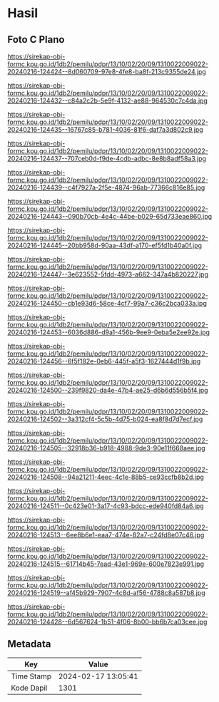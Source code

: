 # Hasil

## Foto C Plano

https://sirekap-obj-formc.kpu.go.id/1db2/pemilu/pdpr/13/10/02/20/09/1310022009022-20240216-124424--8d060709-97e8-4fe8-ba8f-213c9355de24.jpg

https://sirekap-obj-formc.kpu.go.id/1db2/pemilu/pdpr/13/10/02/20/09/1310022009022-20240216-124432--c84a2c2b-5e9f-4132-ae88-964530c7c4da.jpg

https://sirekap-obj-formc.kpu.go.id/1db2/pemilu/pdpr/13/10/02/20/09/1310022009022-20240216-124435--16767c85-b781-4036-81f6-daf7a3d802c9.jpg

https://sirekap-obj-formc.kpu.go.id/1db2/pemilu/pdpr/13/10/02/20/09/1310022009022-20240216-124437--707ceb0d-f9de-4cdb-adbc-8e8b8adf58a3.jpg

https://sirekap-obj-formc.kpu.go.id/1db2/pemilu/pdpr/13/10/02/20/09/1310022009022-20240216-124439--c4f7927a-2f5e-4874-96ab-77366c816e85.jpg

https://sirekap-obj-formc.kpu.go.id/1db2/pemilu/pdpr/13/10/02/20/09/1310022009022-20240216-124443--090b70cb-4e4c-44be-b029-65d733eae860.jpg

https://sirekap-obj-formc.kpu.go.id/1db2/pemilu/pdpr/13/10/02/20/09/1310022009022-20240216-124445--20bb958d-90aa-43df-a170-ef5fd1b40a0f.jpg

https://sirekap-obj-formc.kpu.go.id/1db2/pemilu/pdpr/13/10/02/20/09/1310022009022-20240216-124447--3e623552-5fdd-4973-a662-347a4b820227.jpg

https://sirekap-obj-formc.kpu.go.id/1db2/pemilu/pdpr/13/10/02/20/09/1310022009022-20240216-124450--cb1e93d6-58ce-4cf7-99a7-c36c2bca033a.jpg

https://sirekap-obj-formc.kpu.go.id/1db2/pemilu/pdpr/13/10/02/20/09/1310022009022-20240216-124453--6036d886-d9a1-456b-9ee9-0eba5e2ee92e.jpg

https://sirekap-obj-formc.kpu.go.id/1db2/pemilu/pdpr/13/10/02/20/09/1310022009022-20240216-124456--6f5f182e-0eb6-445f-a5f3-1627444d1f9b.jpg

https://sirekap-obj-formc.kpu.go.id/1db2/pemilu/pdpr/13/10/02/20/09/1310022009022-20240216-124500--239f9820-da4e-47b4-ae25-d6b6d556b5f4.jpg

https://sirekap-obj-formc.kpu.go.id/1db2/pemilu/pdpr/13/10/02/20/09/1310022009022-20240216-124502--3a312cf4-5c5b-4d75-b024-ea8f8d7d7ecf.jpg

https://sirekap-obj-formc.kpu.go.id/1db2/pemilu/pdpr/13/10/02/20/09/1310022009022-20240216-124505--32918b36-b918-4988-9de3-90e11f668aee.jpg

https://sirekap-obj-formc.kpu.go.id/1db2/pemilu/pdpr/13/10/02/20/09/1310022009022-20240216-124508--94a21211-4eec-4c1e-88b5-ce93ccfb8b2d.jpg

https://sirekap-obj-formc.kpu.go.id/1db2/pemilu/pdpr/13/10/02/20/09/1310022009022-20240216-124511--0c423e01-3a17-4c93-bdcc-ede940fd84a6.jpg

https://sirekap-obj-formc.kpu.go.id/1db2/pemilu/pdpr/13/10/02/20/09/1310022009022-20240216-124513--6ee8b6e1-eaa7-474e-82a7-c24fd8e07c46.jpg

https://sirekap-obj-formc.kpu.go.id/1db2/pemilu/pdpr/13/10/02/20/09/1310022009022-20240216-124515--61714b45-7ead-43e1-969e-600e7823e991.jpg

https://sirekap-obj-formc.kpu.go.id/1db2/pemilu/pdpr/13/10/02/20/09/1310022009022-20240216-124519--af45b929-7907-4c8d-af56-4788c8a587b8.jpg

https://sirekap-obj-formc.kpu.go.id/1db2/pemilu/pdpr/13/10/02/20/09/1310022009022-20240216-124428--6d567624-1b51-4f06-8b00-bb6b7ca03cee.jpg


## Metadata

| Key        | Value               |
| ---------- | ------------------- |
| Time Stamp | 2024-02-17 13:05:41 |
| Kode Dapil | 1301                |




